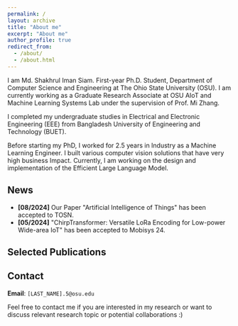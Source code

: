 ```yaml
---
permalink: /
layout: archive
title: "About me"
excerpt: "About me"
author_profile: true
redirect_from: 
  - /about/
  - /about.html
---
```

I  am Md. Shakhrul Iman Siam.  First-year Ph.D. Student, Department of Computer Science and Engineering at The Ohio State University (OSU). I am currently working as a Graduate Research Associate at OSU AIoT and Machine Learning Systems Lab under the supervision of Prof. Mi Zhang. 

I completed my undergraduate studies in Electrical and Electronic Engineering (EEE) from Bangladesh University of Engineering and Technology (BUET).

Before starting my PhD, I worked for 2.5 years in Industry as a Machine Learning Engineer. I built various computer vision solutions that have very high business Impact. Currently, I am working on the design and implementation of the Efficient Large Language Model. 

<!-- Previously, I worked with Prof. [Zhiyuan Liu](http://nlp.csai.tsinghua.edu.cn/~lzy/) at Tsinghua University, Prof. [Soroush Vosoughi](https://www.cs.dartmouth.edu/~soroush/) at Dartmouth College, and Dr. [Daxin Jiang](https://scholar.google.com/citations?user=N-wAHCoAAAAJ&hl=zh-CN) at Microsoft.-->

<!-- Here is my [CV](/files/cv_open.pdf) (updated in Jan 2023).-->


## News 
- **[08/2024]** Our Paper "Artificial Intelligence of Things" has been accepted to TOSN.
- **[05/2024]** "ChirpTransformer: Versatile LoRa Encoding for Low-power Wide-area IoT" has been accepted to Mobisys 24. 


## Selected Publications



## Contact

**Email**: `[LAST_NAME].5@osu.edu` 

Feel free to contact me if you are interested in my research or want to discuss relevant research topic or potential collaborations :)

<script type='text/javascript' id='clustrmaps' src='//www.clustrmaps.com/map_v2.png?d=bmP-1vZH8X4tAnhN7bhnvD8qcfyyZ8gVXWtJZJjzeGk&cl=ffffff'></script>
